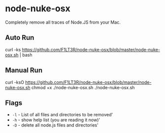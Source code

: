 # node-nuke-osx

Completely remove all traces of Node.JS from your Mac.

## Auto Run

curl -ks https://github.com/F1LT3R/node-nuke-osx/blob/master/node-nuke-osx.sh | bash

## Manual Run

curl -ksO https://github.com/F1LT3R/node-nuke-osx/blob/master/node-nuke-osx.sh
chmod +x ./node-nuke-osx.sh
./node-nuke-osx.sh

## Flags

 - `-l` - List of all files and directories to be removed'
 - `-h` - show help list (you are reading it now)'
 - `-D` - delete all node.js files and directories'


